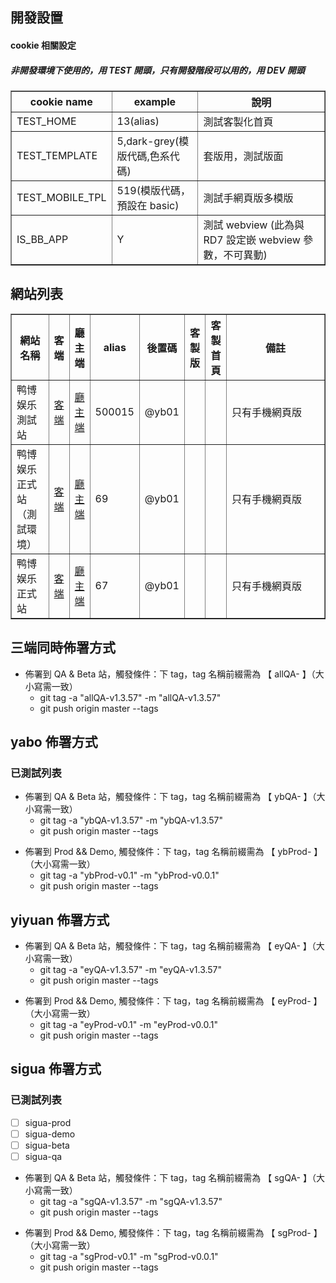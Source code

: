 ## 開發設置

#### cookie 相關設定

##### 非開發環境下使用的，用 TEST 開頭，只有開發階段可以用的，用 DEV 開頭

<table border="1">
    <tr>
        <th>cookie name</th>
        <th>example</th>
        <th>說明</th>
    </tr>
    <tr>
        <td>TEST_HOME</td>
        <td>13(alias)</td>
        <td>測試客製化首頁</td>
    </tr>
    <tr>
        <td>TEST_TEMPLATE</td>
        <td>5,dark-grey(模版代碼,色系代碼)</td>
        <td>套版用，測試版面</td>
    </tr>
    <tr>
        <td>TEST_MOBILE_TPL</td>
        <td>519(模版代碼，預設在 basic)</td>
        <td>測試手網頁版多模版</td>
    </tr>
    <tr>
        <td>IS_BB_APP</td>
        <td>Y</td>
        <td>測試 webview (此為與 RD7 設定嵌 webview 參數，不可異動)</td>
    </tr>
</table>

## 網站列表

<table border="1">
    <tr>
        <th width="14%">網站名稱</th>
        <th width="4%">客端</th>
        <th width="5%">廳主端</th>
        <th width="4%">alias</th>
        <th width="5%">後置碼</th>
        <th width="5%">客製版</th>
        <th width="7%">客製首頁</th>
        <th width="56%">備註</th>
    </tr>
    <tr>
        <td>鸭博娱乐測試站</td>
        <td><a href="https://yb01.66boxing.com/">客端</a></td>
        <td><a href="https://yb01.66polo.com/">廳主端</a></td>
        <td>500015</td>
        <td>@yb01</td>
        <td></td>
        <td></td>
        <td>只有手機網頁版</td>
    </tr>
    <tr>
        <td>鸭博娱乐正式站（測試環境）</td>
        <td><a href="https://yb0t.66relish.com/">客端</a></td>
        <td><a href="yb0t.88lard.com">廳主端</a></td>
        <td>69</td>
        <td>@yb01</td>
        <td></td>
        <td></td>
        <td>只有手機網頁版</td>
    </tr>
    <tr>
        <td>鸭博娱乐正式站</td>
        <td><a href="https://yaboxxxapp01.com/">客端</a></td>
        <td><a href="https://yb01.88lard.com/">廳主端</a></td>
        <td>67</td>
        <td>@yb01</td>
        <td></td>
        <td></td>
        <td>只有手機網頁版</td>
    </tr>
</table>

## 三端同時佈署方式

- 佈署到 QA & Beta 站，觸發條件：下 tag，tag 名稱前綴需為 【 allQA- 】（大小寫需一致）
  - git tag -a "allQA-v1.3.57" -m "allQA-v1.3.57"
  - git push origin master --tags

## yabo 佈署方式

### 已測試列表


- 佈署到 QA & Beta 站，觸發條件：下 tag，tag 名稱前綴需為 【 ybQA- 】（大小寫需一致）
  - git tag -a "ybQA-v1.3.57" -m "ybQA-v1.3.57"
  - git push origin master --tags
<!-- - 佈署到 Beta 站，觸發條件：下 tag，tag 名稱前綴需為 【 yaboBeta- 】（大小寫需一致）
  - git tag -a "yaboBeta-v1.3.57" -m "yaboBeta-v1.3.57"
  - git push origin master --tags -->
- 佈署到 Prod && Demo, 觸發條件：下 tag，tag 名稱前綴需為 【 ybProd- 】（大小寫需一致）
  - git tag -a "ybProd-v0.1" -m "ybProd-v0.0.1"
  - git push origin master --tags

## yiyuan 佈署方式


- 佈署到 QA & Beta 站，觸發條件：下 tag，tag 名稱前綴需為 【 eyQA- 】（大小寫需一致）
  - git tag -a "eyQA-v1.3.57" -m "eyQA-v1.3.57"
  - git push origin master --tags
<!-- - 佈署到 Beta 站，觸發條件：下 tag，tag 名稱前綴需為 【 yiyuanBeta- 】（大小寫需一致）
  - git tag -a "yiyuanBeta-v1.3.57" -m "yiyuanBeta-v1.3.57"
  - git push origin master --tags -->
- 佈署到 Prod && Demo, 觸發條件：下 tag，tag 名稱前綴需為 【 eyProd- 】（大小寫需一致）
  - git tag -a "eyProd-v0.1" -m "eyProd-v0.0.1"
  - git push origin master --tags

## sigua 佈署方式

### 已測試列表

- [ ] sigua-prod
- [ ] sigua-demo
- [ ] sigua-beta
- [ ] sigua-qa

- 佈署到 QA & Beta 站，觸發條件：下 tag，tag 名稱前綴需為 【 sgQA- 】（大小寫需一致）
  - git tag -a "sgQA-v1.3.57" -m "sgQA-v1.3.57"
  - git push origin master --tags
<!-- - 佈署到 Beta 站，觸發條件：下 tag，tag 名稱前綴需為 【 siguaBeta- 】（大小寫需一致）
  - git tag -a "siguaBeta-v1.3.57" -m "siguaBeta-v1.3.57"
  - git push origin master --tags -->
- 佈署到 Prod && Demo, 觸發條件：下 tag，tag 名稱前綴需為 【 sgProd- 】（大小寫需一致）
  - git tag -a "sgProd-v0.1" -m "sgProd-v0.0.1"
  - git push origin master --tags